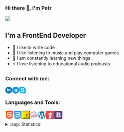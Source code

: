 ### Hi there 👋, I'm Petr

![](https://komarev.com/ghpvc/?username=PetrKulko)

## I'm a FrontEnd Developer
- 💪 I like to write code
- 🎉 I like listening to music and play computer games
- 🥅 I am constantly learning new things
- ⚡ I love listening to educational audio podcasts

### Connect with me:


[<img align="left" alt="PetrKulko | LinkedIn" width="22px" src="https://github.com/PetrKulko/petrkulko/blob/main/linkedin1.png" />][linkedin]
[<img align="left" alt="PetrKulko | Telegram" width="22px" src="https://github.com/PetrKulko/petrkulko/blob/main/telegram.png" />][telegram]
[<img align="left" alt="PetrKulko | Skype" width="22px" src="https://github.com/PetrKulko/petrkulko/blob/main/skype.png" />][skype]

<br />

### Languages and Tools:

<img align="left" alt="HTML5" width="26px" src="https://github.com/PetrKulko/petrkulko/blob/main/html-5.png" />
<img align="left" alt="CSS3" width="26px" src="https://github.com/PetrKulko/petrkulko/blob/main/css-3.png" />
<img align="left" alt="JavaScript" width="26px" src="https://github.com/PetrKulko/petrkulko/blob/main/js.png" />
<img align="left" alt="SASS" width="26px" src="https://github.com/PetrKulko/petrkulko/blob/main/sass.png" />
<img align="left" alt="WordPress" width="26px" src="https://github.com/PetrKulko/petrkulko/blob/main/wordpress.png" />
<img align="left" alt="GULP" width="26px" src="https://github.com/PetrKulko/petrkulko/blob/main/gulp.jpg" />
<img align="left" alt="Bootstrap" width="26px" src="https://github.com/PetrKulko/petrkulko/blob/main/bootstrap1.png" />


<br />
<br />


<details>
  <summary>:zap: Statistics:</summary>
    <img align="left" alt="codeSTACKr's GitHub Stats" src="https://github-readme-stats.vercel.app/api/top-langs/?username=PetrKulko" />
    <img align="left" alt="codeSTACKr's GitHub Stats" src="https://github-readme-stats.vercel.app/api?username=PetrKulko&show_icons=true" />
</details>

[linkedin]: https://www.linkedin.com/in/kulkop
[telegram]: https://t.me/KulkoP
[skype]: https://join.skype.com/invite/BcdBIcgqMVpr

